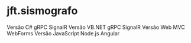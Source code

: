 # jft.sismografo

Versão C#
  gRPC
  SignalR
Versão VB.NET
  gRPC
  SignalR
Versão Web
  MVC
  WebForms
Versão JavaScript
  Node.js
  Angular
